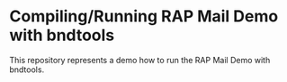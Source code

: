 <h1>Compiling/Running RAP Mail Demo with bndtools</h1>

This repository represents a demo how to run the RAP Mail Demo with bndtools.
